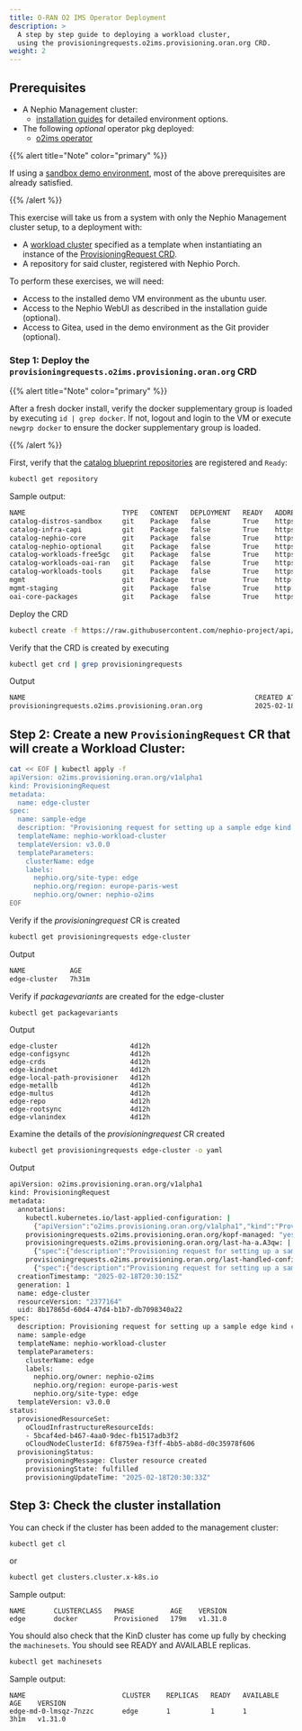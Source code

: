 ```yaml
---
title: O-RAN O2 IMS Operator Deployment
description: >
  A step by step guide to deploying a workload cluster, 
  using the provisioningrequests.o2ims.provisioning.oran.org CRD.
weight: 2
---
```


## Prerequisites

- A Nephio Management cluster: 
  - [installation guides](/content/en/docs/guides/install-guides/_index.md) for detailed environment options.
- The following *optional* operator pkg deployed:
  - [o2ims operator](/content/en/docs/guides/install-guides/optional-components.md#o2ims-operator)

{{% alert title="Note" color="primary" %}}

If using a [sandbox demo environment](/content/en/docs/guides/install-guides/_index.md#kicking-off-an-installation-on-a-virtual-machine), 
most of the above prerequisites are already satisfied.

{{% /alert %}}

This exercise will take us from a system with only the Nephio Management cluster setup, to a deployment with:

- A [workload cluster](https://github.com/nephio-project/catalog/tree/main/infra/capi/nephio-workload-cluster) specified as a template when instantiating an instance of the [ProvisioningRequest CRD](https://github.com/nephio-project/api/blob/main/config/crd/bases/o2ims.provisioning.oran.org_provisioningrequests.yaml).
- A repository for said cluster, registered with Nephio Porch.

To perform these exercises, we will need:

- Access to the installed demo VM environment as the ubuntu user.
- Access to the Nephio WebUI as described in the installation guide (optional).
- Access to Gitea, used in the demo environment as the Git provider (optional).


### Step 1: Deploy the `provisioningrequests.o2ims.provisioning.oran.org` CRD

{{% alert title="Note" color="primary" %}}

After a fresh docker install, verify the docker supplementary group is loaded by executing `id | grep docker`.
If not, logout and login to the VM or execute `newgrp docker` to ensure the docker supplementary group is loaded.

{{% /alert %}}

First, verify that the [catalog blueprint repositories](https://github.com/nephio-project/catalog.git) are registered 
and `Ready`:
```bash
kubectl get repository
```
Sample output:
```bash
NAME                        TYPE   CONTENT   DEPLOYMENT   READY   ADDRESS
catalog-distros-sandbox     git    Package   false        True    https://github.com/nephio-project/catalog.git
catalog-infra-capi          git    Package   false        True    https://github.com/nephio-project/catalog.git
catalog-nephio-core         git    Package   false        True    https://github.com/nephio-project/catalog.git
catalog-nephio-optional     git    Package   false        True    https://github.com/nephio-project/catalog.git
catalog-workloads-free5gc   git    Package   false        True    https://github.com/nephio-project/catalog.git
catalog-workloads-oai-ran   git    Package   false        True    https://github.com/nephio-project/catalog.git
catalog-workloads-tools     git    Package   false        True    https://github.com/nephio-project/catalog.git
mgmt                        git    Package   true         True    http://172.18.0.200:3000/nephio/mgmt.git
mgmt-staging                git    Package   false        True    http://172.18.0.200:3000/nephio/mgmt-staging.git
oai-core-packages           git    Package   false        True    https://github.com/OPENAIRINTERFACE/oai-packages.git
```

Deploy the CRD
```bash
kubectl create -f https://raw.githubusercontent.com/nephio-project/api/refs/heads/main/config/crd/bases/o2ims.provisioning.oran.org_provisioningrequests.yaml
```
Verify that the CRD is created by executing
```bash
kubectl get crd | grep provisioningrequests
```
Output
```bash
NAME                                                         CREATED AT
provisioningrequests.o2ims.provisioning.oran.org             2025-02-18T20:20:06Z
```

## Step 2: Create a new `ProvisioningRequest` CR that will create a Workload Cluster:
```bash
cat << EOF | kubectl apply -f
apiVersion: o2ims.provisioning.oran.org/v1alpha1
kind: ProvisioningRequest
metadata:
  name: edge-cluster
spec:
  name: sample-edge
  description: "Provisioning request for setting up a sample edge kind cluster."
  templateName: nephio-workload-cluster
  templateVersion: v3.0.0
  templateParameters:
    clusterName: edge
    labels:
      nephio.org/site-type: edge
      nephio.org/region: europe-paris-west
      nephio.org/owner: nephio-o2ims
EOF
```

Verify if the *provisioningrequest* CR is created
```bash
kubectl get provisioningrequests edge-cluster
```
Output
```bash
NAME           AGE
edge-cluster   7h31m
```

Verify if *packagevariants* are created for the edge-cluster
```bash
kubectl get packagevariants
```
Output
```bashNAME                          AGE
edge-cluster                  4d12h
edge-configsync               4d12h
edge-crds                     4d12h
edge-kindnet                  4d12h
edge-local-path-provisioner   4d12h
edge-metallb                  4d12h
edge-multus                   4d12h
edge-repo                     4d12h
edge-rootsync                 4d12h
edge-vlanindex                4d12h

```

Examine the details of the *provisioningrequest* CR created
```bash
kubectl get provisioningrequests edge-cluster -o yaml
```
Output
```bash
apiVersion: o2ims.provisioning.oran.org/v1alpha1
kind: ProvisioningRequest
metadata:
  annotations:
    kubectl.kubernetes.io/last-applied-configuration: |
      {"apiVersion":"o2ims.provisioning.oran.org/v1alpha1","kind":"ProvisioningRequest","metadata":{"annotations":{},"name":"edge-cluster"},"spec":{"description":"Provisioning request for setting up a sample edge kind cluster.","name":"sample-edge","templateName":"nephio-workload-cluster","templateParameters":{"clusterName":"edge","labels":{"nephio.org/owner":"nephio-o2ims","nephio.org/region":"europe-paris-west","nephio.org/site-type":"edge"}},"templateVersion":"v3.0.0"}}
    provisioningrequests.o2ims.provisioning.oran.org/kopf-managed: "yes"
    provisioningrequests.o2ims.provisioning.oran.org/last-ha-a.A3qw: |
      {"spec":{"description":"Provisioning request for setting up a sample edge kind cluster.","name":"sample-edge","templateName":"nephio-workload-cluster","templateParameters":{"clusterName":"edge","labels":{"nephio.org/owner":"nephio-o2ims","nephio.org/region":"europe-paris-west","nephio.org/site-type":"edge"}},"templateVersion":"v3.0.0"}}
    provisioningrequests.o2ims.provisioning.oran.org/last-handled-configuration: |
      {"spec":{"description":"Provisioning request for setting up a sample edge kind cluster.","name":"sample-edge","templateName":"nephio-workload-cluster","templateParameters":{"clusterName":"edge","labels":{"nephio.org/owner":"nephio-o2ims","nephio.org/region":"europe-paris-west","nephio.org/site-type":"edge"}},"templateVersion":"v3.0.0"}}
  creationTimestamp: "2025-02-18T20:30:15Z"
  generation: 1
  name: edge-cluster
  resourceVersion: "2377164"
  uid: 8b17865d-60d4-47d4-b1b7-db7098340a22
spec:
  description: Provisioning request for setting up a sample edge kind cluster.
  name: sample-edge
  templateName: nephio-workload-cluster
  templateParameters:
    clusterName: edge
    labels:
      nephio.org/owner: nephio-o2ims
      nephio.org/region: europe-paris-west
      nephio.org/site-type: edge
  templateVersion: v3.0.0
status:
  provisionedResourceSet:
    oCloudInfrastructureResourceIds:
    - 5bcaf4ed-b467-4aa0-9dec-fb1517adb3f2
    oCloudNodeClusterId: 6f8759ea-f3ff-4bb5-ab8d-d0c35978f606
  provisioningStatus:
    provisioningMessage: Cluster resource created
    provisioningState: fulfilled
    provisioningUpdateTime: "2025-02-18T20:30:33Z"
```

## Step 3: Check the cluster installation

You can check if the cluster has been added to the management cluster:

```bash
kubectl get cl
```
or
```bash
kubectl get clusters.cluster.x-k8s.io
```
Sample output:
```
NAME       CLUSTERCLASS   PHASE         AGE    VERSION
edge       docker         Provisioned   179m   v1.31.0
```

You should also check that the KinD cluster has come up fully by checking the `machinesets`. 
You should see READY and AVAILABLE replicas.

```bash
kubectl get machinesets
```
Sample output:
```
NAME                        CLUSTER    REPLICAS   READY   AVAILABLE   AGE    VERSION
edge-md-0-lmsqz-7nzzc       edge       1          1       1           3h1m   v1.31.0
```
